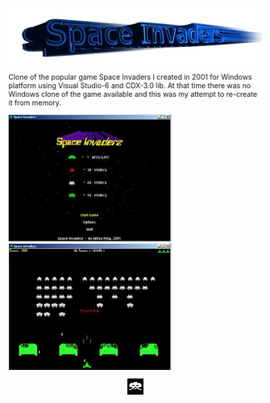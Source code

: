 ![Alt Text](/MD/title.jpg)

Clone of the popular game Space Invaders I created in 2001 for Windows platform using 
Visual Studio-6 and CDX-3.0 lib. At that time there was no Windows clone 
of the game available and this was my attempt to re-create it from memory.


![Alt Text](/MD/si1.jpg)
![Alt Text](/MD/si2.jpg)




<p align="center">
  <img src="/MD/SIAnim.gif">
</p>

